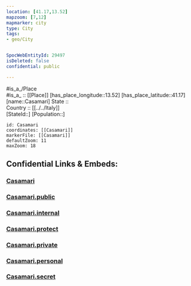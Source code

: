 ```yaml
---
location: [41.17,13.52] 
mapzoom: [7,12] 
mapmarker: city 
type: City
tags:
- geo/City


SpocWebEntityId: 29497
isDeleted: false
confidential: public

---
```

#is_a_/Place  
#is_a_ :: [[Place]] 
[has_place_longitude::13.52] 
[has_place_latitude::41.17] 
[name::Casamari] 
State ::  
Country :: [[../../Italy]]  
[StateId::] 
[Population::] 



```leaflet
id: Casamari
coordinates: [[Casamari]] 
markerFile: [[Casamari]] 
defaultZoom: 11 
maxZoom: 18
```


## Confidential Links & Embeds: 

### [Casamari](/_Standards/Earth/Continent/Europe/Europe~South/Italy/City/Casamari.md) 

### [Casamari.public](/_public/Earth/Continent/Europe/Europe~South/Italy/City/Casamari.public.md) 

### [Casamari.internal](/_internal/Earth/Continent/Europe/Europe~South/Italy/City/Casamari.internal.md) 

### [Casamari.protect](/_protect/Earth/Continent/Europe/Europe~South/Italy/City/Casamari.protect.md) 

### [Casamari.private](/_private/Earth/Continent/Europe/Europe~South/Italy/City/Casamari.private.md) 

### [Casamari.personal](/_personal/Earth/Continent/Europe/Europe~South/Italy/City/Casamari.personal.md) 

### [Casamari.secret](/_secret/Earth/Continent/Europe/Europe~South/Italy/City/Casamari.secret.md)

